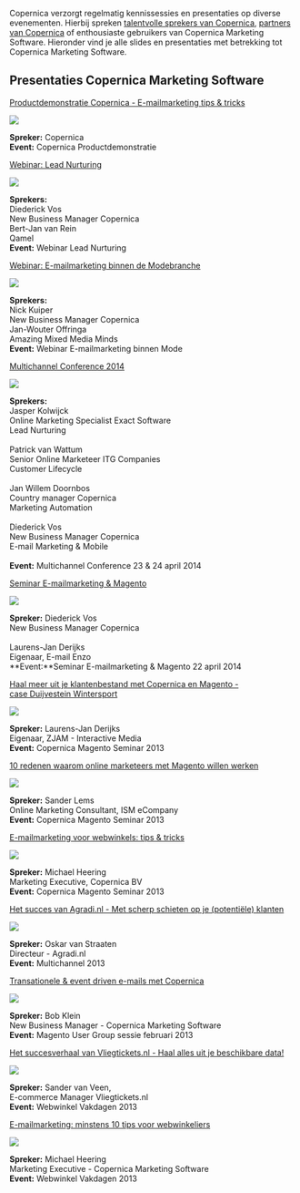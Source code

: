 Copernica verzorgt regelmatig kennissessies en presentaties op diverse
evenementen. Hierbij spreken [talentvolle sprekers van
Copernica](./our-speakers.md),
[partners van
Copernica](https://www.copernica.com/nl/ondersteuning/vind-een-partner)
of enthousiaste gebruikers van Copernica Marketing Software. Hieronder
vind je alle slides en presentaties met betrekking tot Copernica
Marketing Software.

Presentaties Copernica Marketing Software
-----------------------------------------

[Productdemonstratie Copernica - E-mailmarketing tips &
tricks](http://www.copernica.com/nl/over-ons/presentaties/copernica-presentatie-productdemonstraties)

[![](../images/presi-copernica-emailmarketing.png)](http://www.copernica.com/nl/over-ons/presentaties/copernica-presentatie-productdemonstraties)

**Spreker:** Copernica\
 **Event:** Copernica Productdemonstratie

[Webinar: Lead
Nurturing](https://www.copernica.com/nl/over-ons/presentaties/presentatie-webinar-4-slimme-strategieen-lead-nurturing)

[![](../images/webinarleadnurturing.jpg)](https://www.copernica.com/nl/over-ons/presentaties/presentatie-webinar-4-slimme-strategieen-lead-nurturing)

**Sprekers:**\
 Diederick Vos\
 New Business Manager Copernica\
 Bert-Jan van Rein\
 Qamel\
 **Event:** Webinar Lead Nurturing

[Webinar: E-mailmarketing binnen de
Modebranche](https://www.copernica.com/nl/over-ons/presentaties/e-mailmarketing-binnen-de-modebranche)

[![](../images/webinarpresentatiepagina.png)](https://www.copernica.com/nl/over-ons/presentaties/e-mailmarketing-binnen-de-modebranche)

**Sprekers:**\
 Nick Kuiper\
 New Business Manager Copernica\
 Jan-Wouter Offringa\
 Amazing Mixed Media Minds\
 **Event:** Webinar E-mailmarketing binnen Mode

[Multichannel Conference
2014](https://www.copernica.com/nl/over-ons/presentaties/presentaties-multichannel-conference-2014)

[![](../images/multichannel_conference_logo.jpg)](https://www.copernica.com/nl/over-ons/presentaties/presentaties-multichannel-conference-2014)

**Sprekers:**\
 Jasper Kolwijck\
 Online Marketing Specialist Exact Software\
 Lead Nurturing\
 \
 Patrick van Wattum\
 Senior Online Marketeer ITG Companies\
 Customer Lifecycle\
 \
 Jan Willem Doornbos\
 Country manager Copernica\
 Marketing Automation\
 \
 Diederick Vos\
 New Business Manager Copernica\
 E-mail Marketing & Mobile\
 \
 **Event:** Multichannel Conference 23 & 24 april 2014

[Seminar E-mailmarketing &
Magento](https://www.copernica.com/nl/over-ons/presentaties/presentaties-seminar-e-mailmarketing-magento-22-april-2014)

[![](../images/copernicamagentoscreenshot.png)](https://www.copernica.com/nl/over-ons/presentaties/presentaties-seminar-e-mailmarketing-magento-22-april-2014)

**Spreker:** Diederick Vos\
 New Business Manager Copernica\
 \
 Laurens-Jan Derijks\
 Eigenaar, E-mail Enzo\
 **Event:**Seminar E-mailmarketing & Magento 22 april 2014

[Haal meer uit je klantenbestand met Copernica en Magento -\
 case Duijvestein
Wintersport](http://www.copernica.com/nl/over-ons/presentaties/haal-het-meeste-uit-je-klantenbestand-met-magento-en-copernica)

[![](../images/presi-zjam-magento-duijvestein.png)](http://www.copernica.com/nl/over-ons/presentaties/haal-het-meeste-uit-je-klantenbestand-met-magento-en-copernica)

**Spreker:** Laurens-Jan Derijks\
 Eigenaar, ZJAM - Interactive Media\
 **Event:** Copernica Magento Seminar 2013

[10 redenen waarom online marketeers met Magento willen
werken](http://www.copernica.com/nl/over-ons/presentaties/10-redenen-waarom-online-marketeers-met-magento-willen-werken)

[![](../images/presi-ism-magento.png)](http://www.copernica.com/nl/over-ons/presentaties/10-redenen-waarom-online-marketeers-met-magento-willen-werken)

**Spreker:** Sander Lems\
 Online Marketing Consultant, ISM eCompany\
 **Event:** Copernica Magento Seminar 2013

[E-mailmarketing voor webwinkels: tips &
tricks](http://www.copernica.com/nl/over-ons/presentaties/e-mailmarketing-voor-magento-webwinkels-tips-en-tricks)

[![](../images/presi-emailmarketing-magento-MH.png)](http://www.copernica.com/nl/over-ons/presentaties/e-mailmarketing-voor-magento-webwinkels-tips-en-tricks)

**Spreker:** Michael Heering\
 Marketing Executive, Copernica BV\
 **Event:** Copernica Magento Seminar 2013

[Het succes van Agradi.nl - Met scherp schieten op je (potentiële)
klanten](http://www.copernica.com/nl/over-ons/presentaties/het-succes-van-agradi-met-scherp-schieten-op-je-potentiele-klanten)

[![](../images/presi-agradi-copernica.png)](http://www.copernica.com/nl/over-ons/presentaties/het-succes-van-agradi-met-scherp-schieten-op-je-potentiele-klanten)

**Spreker:** Oskar van Straaten\
 Directeur - Agradi.nl\
 **Event:** Multichannel 2013

[Transationele & event driven e-mails met
Copernica](http://www.copernica.com/nl/over-ons/presentaties/transactionele-en-event-driven-e-mails-met-copernica)

[![](../images/presi-magento-user-group.png)](http://www.copernica.com/nl/over-ons/presentaties/transactionele-en-event-driven-e-mails-met-copernica)

**Spreker:** Bob Klein\
 New Business Manager - Copernica Marketing Software\
 **Event:** Magento User Group sessie februari 2013

[Het succesverhaal van Vliegtickets.nl - Haal alles uit je beschikbare
data!](http://www.copernica.com/nl/over-ons/presentaties/vliegtickets-en-copernica)

[![](../images/presi-vliegtickets-copernica.png)](http://www.copernica.com/nl/over-ons/presentaties/vliegtickets-en-copernica)

**Spreker:** Sander van Veen,\
E-commerce Manager Vliegtickets.nl\
 **Event:** Webwinkel Vakdagen 2013

[E-mailmarketing: minstens 10 tips voor
webwinkeliers](http://www.copernica.com/nl/over-ons/presentaties/e-mailmarketing-voor-webwinkels-minstens-10-tips-voor-webwinkeliers)

[![](../images/presi-copernica-webwinkel.png)](http://www.copernica.com/nl/over-ons/presentaties/e-mailmarketing-voor-webwinkels-minstens-10-tips-voor-webwinkeliers)

**Spreker:** Michael Heering\
 Marketing Executive - Copernica Marketing Software\
 **Event:** Webwinkel Vakdagen 2013
